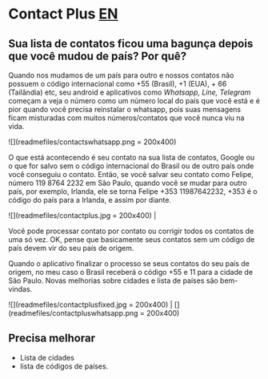 # Contact Plus [EN](README.en.md)

## Sua lista de contatos ficou uma bagunça depois que você mudou de país? Por quê?

Quando nos mudamos de um país para outro e nossos contatos não possuem o código internacional como +55 (Brasil), +1 (EUA), + 66 (Tailândia) etc, seu android e aplicativos como _Whatsapp, Line, Telegram_ começam a veja o número como um número local do país que você está e é pior quando você precisa reinstalar o whatsapp, pois suas mensagens ficam misturadas com muitos números/contatos que você nunca viu na vida.

![](readmefiles/contactswhatsapp.png = 200x400)

O que está acontecendo é seu contato na sua lista de contatos, Google ou o que for salvo sem o código internacional do Brasil ou de outro país onde você conseguiu o contato. Então, se você salvar seu contato como Felipe, número 119 8764 2232 em São Paulo, quando você se mudar para outro país, por exemplo, Irlanda, ele se torna Felipe +353 11987642232, +353 é o código do país para a Irlanda, e assim por diante.

![](readmefiles/contactplus.jpg = 200x400)  |  
[](readmefiles/contactplus.mp4)


Você pode processar contato por contato ou corrigir todos os contatos de uma só vez. OK, pense que basicamente seus contatos sem um código de país devem vir do seu país de origem.

Quando o aplicativo finalizar o processo se seus contatos do seu país de origem, no meu caso o Brasil receberá o código +55 e 11 para a cidade de São Paulo. Novas melhorias sobre cidades e lista de países são bem-vindas.

![](readmefiles/contactplusfixed.jpg = 200x400)  | 
[](readmefiles/contactpluswhatsapp.png = 200x400) 

## Precisa melhorar
* Lista de cidades
* lista de códigos de países.
 

